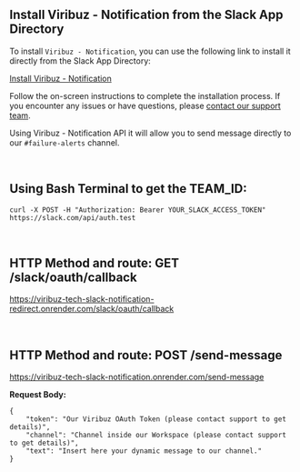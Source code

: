 ## Install Viribuz - Notification from the Slack App Directory

To install `Viribuz - Notification`, you can use the following link to install it directly from the Slack App Directory:

[Install Viribuz - Notification](https://slack.com/apps/{6276811745539.6274103266021}?channel={C0687AZT28L}&team={T0684PVMXFV}&install_redirect={https://slack-notification-redirect-uri-api.onrender.com})

Follow the on-screen instructions to complete the installation process. If you encounter any issues or have questions, please [contact our support team](mailto:prince@viribuztech.com).

Using Viribuz - Notification API it will allow you to send message directly to our `#failure-alerts` channel.

<br>

## Using Bash Terminal to get the TEAM_ID: 
```
curl -X POST -H "Authorization: Bearer YOUR_SLACK_ACCESS_TOKEN" https://slack.com/api/auth.test
```

<br>

## HTTP Method and route: GET /slack/oauth/callback

https://viribuz-tech-slack-notification-redirect.onrender.com/slack/oauth/callback

<br>

## HTTP Method and route: POST /send-message

https://viribuz-tech-slack-notification.onrender.com/send-message


**Request Body:**
```
{
    "token": "Our Viribuz OAuth Token (please contact support to get details)",
    "channel": "Channel inside our Workspace (please contact support to get details)",
    "text": "Insert here your dynamic message to our channel."
}
```